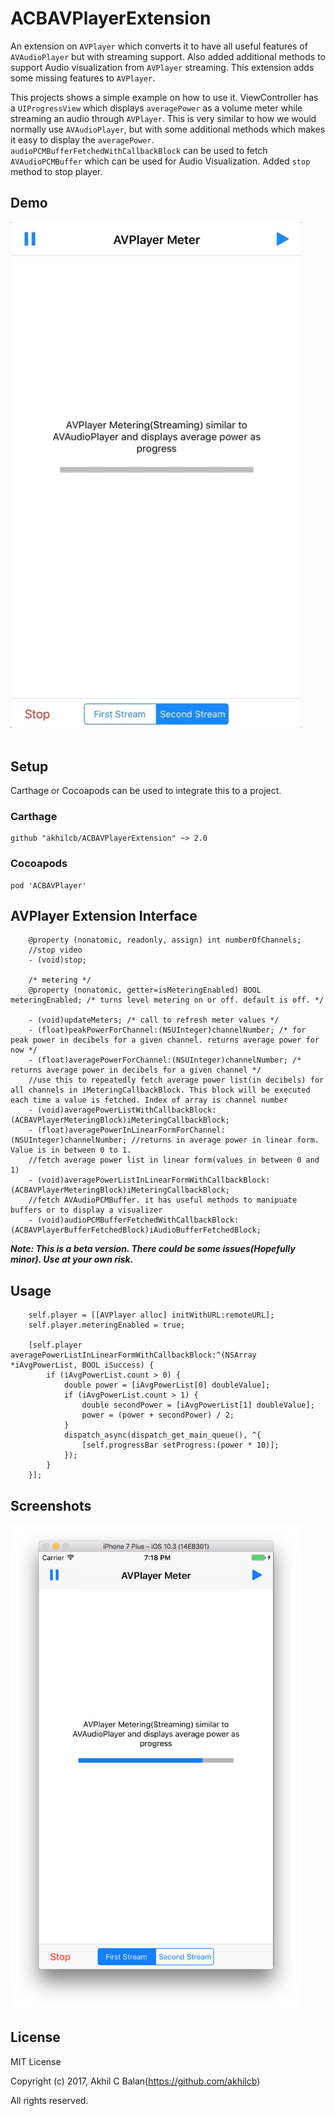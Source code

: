 # ACBAVPlayerExtension
An extension on `AVPlayer` which converts it to have all useful features of `AVAudioPlayer` but with streaming support. Also added additional methods to support Audio visualization from `AVPlayer` streaming. This extension adds some missing features to `AVPlayer`. 

This projects shows a simple example on how to use it. ViewController has a `UIProgressView` which displays `averagePower` as a volume meter while streaming an audio through `AVPlayer`. This is very similar to how we would normally use `AVAudioPlayer`, but with some additional methods which makes it easy to display the `averagePower`. `audioPCMBufferFetchedWithCallbackBlock` can be used to fetch `AVAudioPCMBuffer` which can be used for Audio Visualization. Added `stop` method to stop player.


## Demo

<kbd>
<div>
<img src="/ACBAVPlayerExtension/Screenshots/AVPlayerGif1.gif?raw=true" width="466">
</div>
</kbd>

<div><br></div>


## Setup

Carthage or Cocoapods can be used to integrate this to a project. 

### Carthage

```
github "akhilcb/ACBAVPlayerExtension" ~> 2.0

```

### Cocoapods

```
pod 'ACBAVPlayer'

```

## AVPlayer Extension Interface

```
    @property (nonatomic, readonly, assign) int numberOfChannels;
    //stop video
    - (void)stop;
    
    /* metering */
    @property (nonatomic, getter=isMeteringEnabled) BOOL meteringEnabled; /* turns level metering on or off. default is off. */

    - (void)updateMeters; /* call to refresh meter values */
    - (float)peakPowerForChannel:(NSUInteger)channelNumber; /* for peak power in decibels for a given channel. returns average power for now */
    - (float)averagePowerForChannel:(NSUInteger)channelNumber; /* returns average power in decibels for a given channel */
    //use this to repeatedly fetch average power list(in decibels) for all channels in iMeteringCallbackBlock. This block will be executed each time a value is fetched. Index of array is channel number
    - (void)averagePowerListWithCallbackBlock:(ACBAVPlayerMeteringBlock)iMeteringCallbackBlock;
    - (float)averagePowerInLinearFormForChannel:(NSUInteger)channelNumber; //returns in average power in linear form. Value is in between 0 to 1.
    //fetch average power list in linear form(values in between 0 and 1)
    - (void)averagePowerListInLinearFormWithCallbackBlock:(ACBAVPlayerMeteringBlock)iMeteringCallbackBlock;
    //fetch AVAudioPCMBuffer. it has useful methods to manipuate buffers or to display a visualizer
    - (void)audioPCMBufferFetchedWithCallbackBlock:(ACBAVPlayerBufferFetchedBlock)iAudioBufferFetchedBlock;
```

___Note: This is a beta version. There could be some issues(Hopefully minor). Use at your own risk.___


## Usage

```
    self.player = [[AVPlayer alloc] initWithURL:remoteURL];
    self.player.meteringEnabled = true;
    
    [self.player averagePowerListInLinearFormWithCallbackBlock:^(NSArray *iAvgPowerList, BOOL iSuccess) {
        if (iAvgPowerList.count > 0) {
            double power = [iAvgPowerList[0] doubleValue];
            if (iAvgPowerList.count > 1) {
                double secondPower = [iAvgPowerList[1] doubleValue];
                power = (power + secondPower) / 2;
            }
            dispatch_async(dispatch_get_main_queue(), ^{
                [self.progressBar setProgress:(power * 10)];
            });
        }
    }];
```

## Screenshots
<kbd>
<div>
<img src="/ACBAVPlayerExtension/Screenshots/AVPlayerScreen1.png?raw=true" width="466">
</div>
</kbd>

## License

MIT License

Copyright (c) 2017, Akhil C Balan(https://github.com/akhilcb)

All rights reserved.

